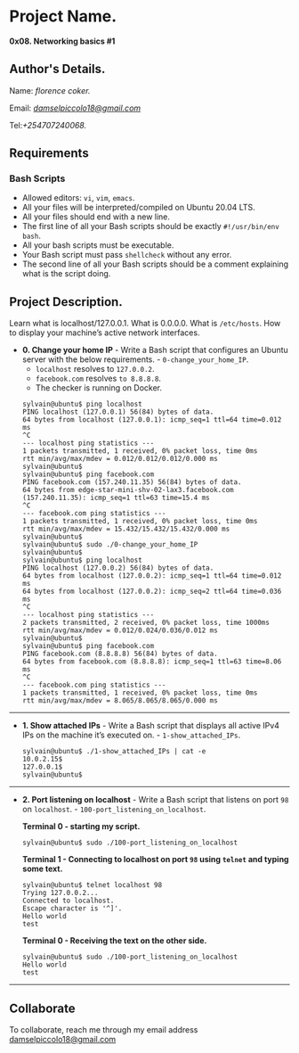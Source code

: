 # Project Name.
**0x08. Networking basics #1**

## Author's Details.
Name: *florence coker.*

Email: *damselpiccolo18@gmail.com*

Tel:*+254707240068.*

##  Requirements

### Bash Scripts
*   Allowed editors: `vi`, `vim`, `emacs`.
*   All your files will be interpreted/compiled on Ubuntu 20.04 LTS.
*   All your files should end with a new line.
*   The first line of all your Bash scripts should be exactly `#!/usr/bin/env bash`.
*   All your bash scripts must be executable.
*   Your Bash script must pass `shellcheck` without any error.
*   The second line of all your Bash scripts should be a comment explaining what is the script doing.

## Project Description.
Learn what is localhost/127.0.0.1.
What is 0.0.0.0.
What is `/etc/hosts`.
How to display your machine’s active network interfaces.


* **0. Change your home IP** - Write a Bash script that configures an Ubuntu server with the below requirements. - `0-change_your_home_IP`.
    *   `localhost` resolves to `127.0.0.2`.
    *   `facebook.com` resolves `to 8.8.8.8`.
    *   The checker is running on Docker.
    ```
    sylvain@ubuntu$ ping localhost
    PING localhost (127.0.0.1) 56(84) bytes of data.
    64 bytes from localhost (127.0.0.1): icmp_seq=1 ttl=64 time=0.012 ms
    ^C
    --- localhost ping statistics ---
    1 packets transmitted, 1 received, 0% packet loss, time 0ms
    rtt min/avg/max/mdev = 0.012/0.012/0.012/0.000 ms
    sylvain@ubuntu$
    sylvain@ubuntu$ ping facebook.com
    PING facebook.com (157.240.11.35) 56(84) bytes of data.
    64 bytes from edge-star-mini-shv-02-lax3.facebook.com (157.240.11.35): icmp_seq=1 ttl=63 time=15.4 ms
    ^C
    --- facebook.com ping statistics ---
    1 packets transmitted, 1 received, 0% packet loss, time 0ms
    rtt min/avg/max/mdev = 15.432/15.432/15.432/0.000 ms
    sylvain@ubuntu$
    sylvain@ubuntu$ sudo ./0-change_your_home_IP
    sylvain@ubuntu$
    sylvain@ubuntu$ ping localhost
    PING localhost (127.0.0.2) 56(84) bytes of data.
    64 bytes from localhost (127.0.0.2): icmp_seq=1 ttl=64 time=0.012 ms
    64 bytes from localhost (127.0.0.2): icmp_seq=2 ttl=64 time=0.036 ms
    ^C
    --- localhost ping statistics ---
    2 packets transmitted, 2 received, 0% packet loss, time 1000ms
    rtt min/avg/max/mdev = 0.012/0.024/0.036/0.012 ms
    sylvain@ubuntu$
    sylvain@ubuntu$ ping facebook.com
    PING facebook.com (8.8.8.8) 56(84) bytes of data.
    64 bytes from facebook.com (8.8.8.8): icmp_seq=1 ttl=63 time=8.06 ms
    ^C
    --- facebook.com ping statistics ---
    1 packets transmitted, 1 received, 0% packet loss, time 0ms
    rtt min/avg/max/mdev = 8.065/8.065/8.065/0.000 ms
    ```
---

* **1. Show attached IPs** - Write a Bash script that displays all active IPv4 IPs on the machine it’s executed on. - `1-show_attached_IPs`.
    ```
    sylvain@ubuntu$ ./1-show_attached_IPs | cat -e
    10.0.2.15$
    127.0.0.1$
    sylvain@ubuntu$
    ```
---

* **2. Port listening on localhost** - Write a Bash script that listens on port `98` on `localhost`. - `100-port_listening_on_localhost`.

    **Terminal 0 - starting my script.**
    ```
    sylvain@ubuntu$ sudo ./100-port_listening_on_localhost
    ```

    **Terminal 1 - Connecting to localhost on port `98` using `telnet` and typing some text.**
    ```
    sylvain@ubuntu$ telnet localhost 98
    Trying 127.0.0.2...
    Connected to localhost.
    Escape character is '^]'.
    Hello world
    test
    ```

    **Terminal 0 - Receiving the text on the other side.**
    ```
    sylvain@ubuntu$ sudo ./100-port_listening_on_localhost
    Hello world
    test
    ```
---


## Collaborate

To collaborate, reach me through my email address damselpiccolo18@gmail.com

